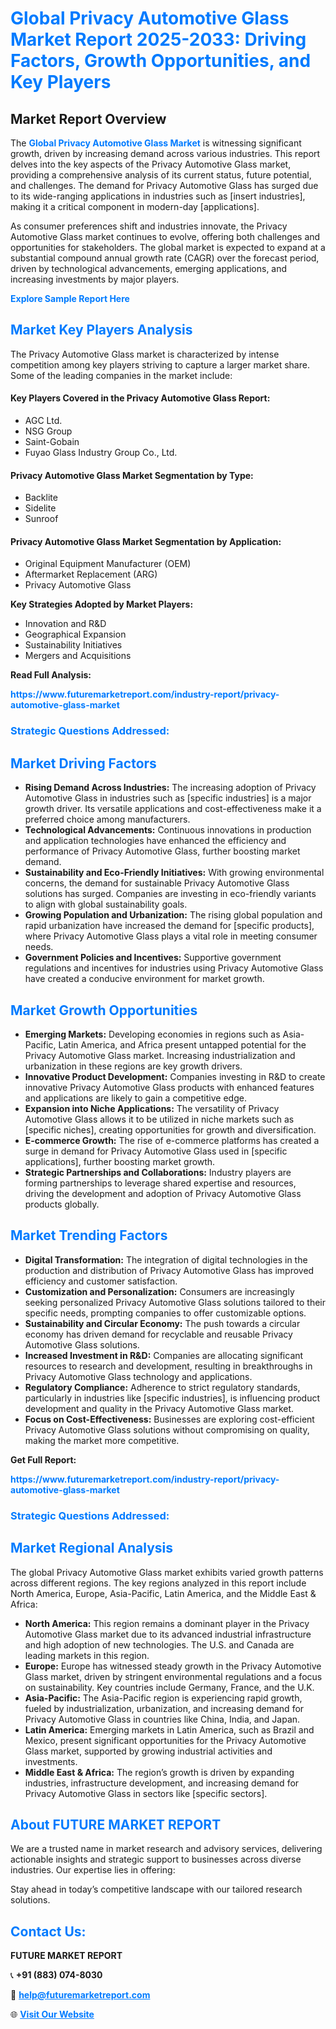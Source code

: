 <h1 style="color: #007BFF;">Global Privacy Automotive Glass Market Report 2025-2033: Driving Factors, Growth Opportunities, and Key Players</h1>

<section id="overview">
<h2>Market Report Overview</h2>
<p>The <a href="https://www.futuremarketreport.com/industry-report/privacy-automotive-glass-market" style="color: #007BFF; text-decoration: none;"><strong>Global Privacy Automotive Glass Market</strong></a> is witnessing significant growth, driven by increasing demand across various industries. This report delves into the key aspects of the Privacy Automotive Glass market, providing a comprehensive analysis of its current status, future potential, and challenges. The demand for Privacy Automotive Glass has surged due to its wide-ranging applications in industries such as [insert industries], making it a critical component in modern-day [applications].</p>
<p>As consumer preferences shift and industries innovate, the Privacy Automotive Glass market continues to evolve, offering both challenges and opportunities for stakeholders. The global market is expected to expand at a substantial compound annual growth rate (CAGR) over the forecast period, driven by technological advancements, emerging applications, and increasing investments by major players.</p>
</section>

<section id="overview">
<p><a href="https://www.futuremarketreport.com/request-sample/reportId=126010" style="color: #007BFF; text-decoration: none;"><strong>Explore Sample Report Here</strong></a></p>
</section>

<section id="key-players">
<h2 style="color: #007BFF;">Market Key Players Analysis</h2>
<p>The Privacy Automotive Glass market is characterized by intense competition among key players striving to capture a larger market share. Some of the leading companies in the market include:</p>
<h4>Key Players Covered in the Privacy Automotive Glass Report:</h4>
<ul><li>AGC Ltd.</li><li>NSG Group</li><li>Saint-Gobain</li><li>Fuyao Glass Industry Group Co., Ltd.</li></ul>
<h4>Privacy Automotive Glass Market Segmentation by Type:</h4>
<ul><li>Backlite</li><li>Sidelite</li><li>Sunroof</li></ul>

<h4>Privacy Automotive Glass Market Segmentation by Application:</h4>
<ul><li>Original Equipment Manufacturer (OEM)</li><li>Aftermarket Replacement (ARG)</li><li>Privacy Automotive Glass</li></ul>
<p><strong>Key Strategies Adopted by Market Players:</strong></p>
<ul>
<li>Innovation and R&D</li>
<li>Geographical Expansion</li>
<li>Sustainability Initiatives</li>
<li>Mergers and Acquisitions</li>
</ul>
</section>

<section>
<p><strong>Read Full Analysis: </strong></p><a href="https://www.futuremarketreport.com/industry-report/privacy-automotive-glass-market" style="color: #007BFF; text-decoration: none;"><strong>https://www.futuremarketreport.com/industry-report/privacy-automotive-glass-market</strong></a>
<h3 style="color: #007BFF;">Strategic Questions Addressed:</h3>
</section>

<section id="driving-factors">
<h2 style="color: #007BFF;">Market Driving Factors</h2>
<ul>
<li><strong>Rising Demand Across Industries:</strong> The increasing adoption of Privacy Automotive Glass in industries such as [specific industries] is a major growth driver. Its versatile applications and cost-effectiveness make it a preferred choice among manufacturers.</li>
<li><strong>Technological Advancements:</strong> Continuous innovations in production and application technologies have enhanced the efficiency and performance of Privacy Automotive Glass, further boosting market demand.</li>
<li><strong>Sustainability and Eco-Friendly Initiatives:</strong> With growing environmental concerns, the demand for sustainable Privacy Automotive Glass solutions has surged. Companies are investing in eco-friendly variants to align with global sustainability goals.</li>
<li><strong>Growing Population and Urbanization:</strong> The rising global population and rapid urbanization have increased the demand for [specific products], where Privacy Automotive Glass plays a vital role in meeting consumer needs.</li>
<li><strong>Government Policies and Incentives:</strong> Supportive government regulations and incentives for industries using Privacy Automotive Glass have created a conducive environment for market growth.</li>
</ul>
</section>

<section id="growth-opportunities">
<h2 style="color: #007BFF;">Market Growth Opportunities</h2>
<ul>
<li><strong>Emerging Markets:</strong> Developing economies in regions such as Asia-Pacific, Latin America, and Africa present untapped potential for the Privacy Automotive Glass market. Increasing industrialization and urbanization in these regions are key growth drivers.</li>
<li><strong>Innovative Product Development:</strong> Companies investing in R&D to create innovative Privacy Automotive Glass products with enhanced features and applications are likely to gain a competitive edge.</li>
<li><strong>Expansion into Niche Applications:</strong> The versatility of Privacy Automotive Glass allows it to be utilized in niche markets such as [specific niches], creating opportunities for growth and diversification.</li>
<li><strong>E-commerce Growth:</strong> The rise of e-commerce platforms has created a surge in demand for Privacy Automotive Glass used in [specific applications], further boosting market growth.</li>
<li><strong>Strategic Partnerships and Collaborations:</strong> Industry players are forming partnerships to leverage shared expertise and resources, driving the development and adoption of Privacy Automotive Glass products globally.</li>
</ul>
</section>

<section id="trending-factors">
<h2 style="color: #007BFF;">Market Trending Factors</h2>
<ul>
<li><strong>Digital Transformation:</strong> The integration of digital technologies in the production and distribution of Privacy Automotive Glass has improved efficiency and customer satisfaction.</li>
<li><strong>Customization and Personalization:</strong> Consumers are increasingly seeking personalized Privacy Automotive Glass solutions tailored to their specific needs, prompting companies to offer customizable options.</li>
<li><strong>Sustainability and Circular Economy:</strong> The push towards a circular economy has driven demand for recyclable and reusable Privacy Automotive Glass solutions.</li>
<li><strong>Increased Investment in R&D:</strong> Companies are allocating significant resources to research and development, resulting in breakthroughs in Privacy Automotive Glass technology and applications.</li>
<li><strong>Regulatory Compliance:</strong> Adherence to strict regulatory standards, particularly in industries like [specific industries], is influencing product development and quality in the Privacy Automotive Glass market.</li>
<li><strong>Focus on Cost-Effectiveness:</strong> Businesses are exploring cost-efficient Privacy Automotive Glass solutions without compromising on quality, making the market more competitive.</li>
</ul>
</section>

<section>
<p><strong>Get Full Report: </strong></p><a href="https://www.futuremarketreport.com/industry-report/privacy-automotive-glass-market" style="color: #007BFF; text-decoration: none;"><strong>https://www.futuremarketreport.com/industry-report/privacy-automotive-glass-market</strong></a>
<h3 style="color: #007BFF;">Strategic Questions Addressed:</h3>
</section>


<section id="regional-analysis">
<h2 style="color: #007BFF;">Market Regional Analysis</h2>
<p>The global Privacy Automotive Glass market exhibits varied growth patterns across different regions. The key regions analyzed in this report include North America, Europe, Asia-Pacific, Latin America, and the Middle East & Africa:</p>
<ul>
<li><strong>North America:</strong> This region remains a dominant player in the Privacy Automotive Glass market due to its advanced industrial infrastructure and high adoption of new technologies. The U.S. and Canada are leading markets in this region.</li>
<li><strong>Europe:</strong> Europe has witnessed steady growth in the Privacy Automotive Glass market, driven by stringent environmental regulations and a focus on sustainability. Key countries include Germany, France, and the U.K.</li>
<li><strong>Asia-Pacific:</strong> The Asia-Pacific region is experiencing rapid growth, fueled by industrialization, urbanization, and increasing demand for Privacy Automotive Glass in countries like China, India, and Japan.</li>
<li><strong>Latin America:</strong> Emerging markets in Latin America, such as Brazil and Mexico, present significant opportunities for the Privacy Automotive Glass market, supported by growing industrial activities and investments.</li>
<li><strong>Middle East & Africa:</strong> The region’s growth is driven by expanding industries, infrastructure development, and increasing demand for Privacy Automotive Glass in sectors like [specific sectors].</li>
</ul>
</section>

<footer>
<h2 style="color: #007BFF;">About FUTURE MARKET REPORT</h2>
<p>We are a trusted name in market research and advisory services, delivering actionable insights and strategic support to businesses across diverse industries. Our expertise lies in offering:</p>

<p>Stay ahead in today’s competitive landscape with our tailored research solutions.</p>

<h2 style="color: #007BFF;">Contact Us:</h2>
<p><strong>FUTURE MARKET REPORT</strong></p>
<p>📞 <strong>+91 (883) 074-8030</strong></p>
<p>📧 <strong><a href="mailto:help@futuremarketreport.com" style="color: #007BFF;">help@futuremarketreport.com</a></strong></p>
<p>🌐 <strong><a href="https://www.futuremarketreport.com/" style="color: #007BFF;">Visit Our Website</a></strong></p>
</footer>